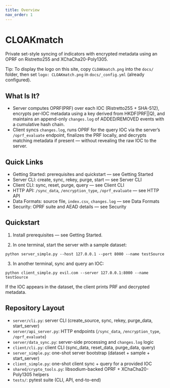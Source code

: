 ```yaml
---
title: Overview
nav_order: 1
---
```


# CLOAKmatch

Private set-style syncing of indicators with encrypted metadata using an OPRF on Ristretto255 and XChaCha20-Poly1305.

Tip: To display the logo on this site, copy `CLOAKmatch.png` into the `docs/` folder, then set `logo: CLOAKmatch.png` in `docs/_config.yml` (already configured).

## What Is It?

- Server computes OPRF(PRF) over each IOC (Ristretto255 + SHA-512), encrypts per-IOC metadata using a key derived from HKDF(PRF||Q), and maintains an append-only `changes.log` of ADDED/REMOVED events with a cumulative hash chain.
- Client syncs `changes.log`, runs OPRF for the query IOC via the server’s `/oprf_evaluate` endpoint, finalizes the PRF locally, and decrypts matching metadata if present — without revealing the raw IOC to the server.

## Quick Links

- Getting Started: prerequisites and quickstart — see Getting Started
- Server CLI: create, sync, rekey, purge, start — see Server CLI
- Client CLI: sync, reset, purge, query — see Client CLI
- HTTP API: `/sync_data`, `/encryption_type`, `/oprf_evaluate` — see HTTP API
- Data Formats: source file, `index.csv`, `changes.log` — see Data Formats
- Security: OPRF suite and AEAD details — see Security

## Quickstart

1) Install prerequisites — see Getting Started.

2) In one terminal, start the server with a sample dataset:

```
python server_simple.py --host 127.0.0.1 --port 8000 --name testSource
```

3) In another terminal, sync and query an IOC:

```
python client_simple.py evil.com --server 127.0.0.1:8000 --name testSource
```

If the IOC appears in the dataset, the client prints PRF and decrypted metadata.

## Repository Layout

- `server/cli.py`: server CLI (create_source, sync, rekey, purge_data, start_server)
- `server/api_server.py`: HTTP endpoints (`/sync_data`, `/encryption_type`, `/oprf_evaluate`)
- `server/data_sync.py`: server-side processing and `changes.log` logic
- `client/cli.py`: client CLI (sync_data, reset_data, purge_data, query)
- `server_simple.py`: one-shot server bootstrap (dataset + sample + start_server)
- `client_simple.py`: one-shot client sync + query for a provided IOC
- `shared/crypto_tools.py`: libsodium-backed OPRF + XChaCha20-Poly1305 helpers
- `tests/`: pytest suite (CLI, API, end-to-end)

